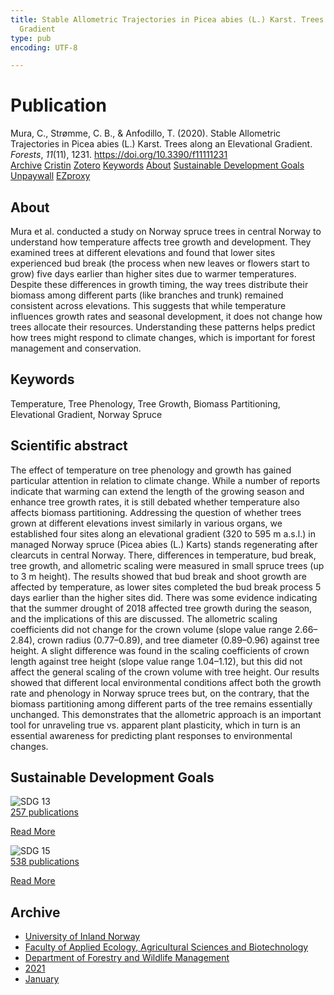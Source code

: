 ```yaml
---
title: Stable Allometric Trajectories in Picea abies (L.) Karst. Trees along an Elevational
  Gradient
type: pub
encoding: UTF-8

---
```

<h1>Publication</h1>
<article id="csl-bib-container-W7HAW44B" class="csl-bib-container">
  <div class="csl-bib-body"> <div class="csl-entry">Mura, C., Strømme, C. B., &#38; Anfodillo, T. (2020). Stable Allometric Trajectories in Picea abies (L.) Karst. Trees along an Elevational Gradient. <i>Forests</i>, <i>11</i>(11), 1231. <a href="https://doi.org/10.3390/f11111231">https://doi.org/10.3390/f11111231</a></div> </div>
  <div class="csl-bib-buttons">
    <a href="#taxonomy-article-W7HAW44B" alt="archive" class="csl-bib-button">Archive</a>
    <a href="https://app.cristin.no/results/show.jsf?id=1864736" alt="Cristin" class="csl-bib-button">Cristin</a>
    <a href="http://zotero.org/groups/5881554/items/W7HAW44B" alt="Zotero" class="csl-bib-button">Zotero</a>
    <a href="#keywords-article-W7HAW44B" alt="keywords" class="csl-bib-button">Keywords</a>
    <a href="#about-article-W7HAW44B" alt="about_pub" class="csl-bib-button">About</a>
    <a href="#sdg-article-W7HAW44B" alt="sdg" class="csl-bib-button">Sustainable Development Goals</a>
    <a href="https://www.mdpi.com/1999-4907/11/11/1231/pdf?version=1606132076" alt="Unpaywall" class="csl-bib-button">Unpaywall</a>
    <a href="https://www.mdpi.com/1999-4907/11/11/1231/pdf?version=1606132076" alt="EZproxy" class="csl-bib-button">EZproxy</a>
  </div>
  <div id="csl-bib-meta-container-W7HAW44B"></div>
</article>
<div id="csl-bib-meta-W7HAW44B" class="csl-bib-meta">
  <article id="about-article-W7HAW44B" class="about_pub-article">
    <h1>About</h1>
    Mura et al. conducted a study on Norway spruce trees in central Norway to understand how temperature affects tree growth and development. They examined trees at different elevations and found that lower sites experienced bud break (the process when new leaves or flowers start to grow) five days earlier than higher sites due to warmer temperatures. Despite these differences in growth timing, the way trees distribute their biomass among different parts (like branches and trunk) remained consistent across elevations. This suggests that while temperature influences growth rates and seasonal development, it does not change how trees allocate their resources. Understanding these patterns helps predict how trees might respond to climate changes, which is important for forest management and conservation.
  </article>
  <article id="keywords-article-W7HAW44B" class="keywords-article">
    <h1>Keywords</h1>
    Temperature, Tree Phenology, Tree Growth, Biomass Partitioning, Elevational Gradient, Norway Spruce
  </article>
  <article id="abstract-article-W7HAW44B" class="abstract-article">
    <h1>Scientific abstract</h1>
    The effect of temperature on tree phenology and growth has gained particular attention in relation to climate change. While a number of reports indicate that warming can extend the length of the growing season and enhance tree growth rates, it is still debated whether temperature also affects biomass partitioning. Addressing the question of whether trees grown at different elevations invest similarly in various organs, we established four sites along an elevational gradient (320 to 595 m a.s.l.) in managed Norway spruce (Picea abies (L.) Karts) stands regenerating after clearcuts in central Norway. There, differences in temperature, bud break, tree growth, and allometric scaling were measured in small spruce trees (up to 3 m height). The results showed that bud break and shoot growth are affected by temperature, as lower sites completed the bud break process 5 days earlier than the higher sites did. There was some evidence indicating that the summer drought of 2018 affected tree growth during the season, and the implications of this are discussed. The allometric scaling coefficients did not change for the crown volume (slope value range 2.66–2.84), crown radius (0.77–0.89), and tree diameter (0.89–0.96) against tree height. A slight difference was found in the scaling coefficients of crown length against tree height (slope value range 1.04–1.12), but this did not affect the general scaling of the crown volume with tree height. Our results showed that different local environmental conditions affect both the growth rate and phenology in Norway spruce trees but, on the contrary, that the biomass partitioning among different parts of the tree remains essentially unchanged. This demonstrates that the allometric approach is an important tool for unraveling true vs. apparent plant plasticity, which in turn is an essential awareness for predicting plant responses to environmental changes.
  </article>
  <article id="sdg-article-W7HAW44B" class="sdg-article">
    <h1>Sustainable Development Goals</h1>
    <div class="sdg-container"><div id="sdg13" class="sdg">
        <img src="{{< params subfolder >}}images/sdg/sdg13_en.png" class="image" alt="SDG 13">
        <div class="sdg-overlay">
          <a href="/en/archive/?key=?sdg=13#archive" class="sdg-publication-count"><span>257</span> publications</a>
          <p><a href="https://sdgs.un.org/goals/goal13" class="sdg-read-more">Read More</a></p>
        </div>
      </div> <div id="sdg15" class="sdg">
        <img src="{{< params subfolder >}}images/sdg/sdg15_en.png" class="image" alt="SDG 15">
        <div class="sdg-overlay">
          <a href="/en/archive/?key=?sdg=15#archive" class="sdg-publication-count"><span>538</span> publications</a>
          <p><a href="https://sdgs.un.org/goals/goal15" class="sdg-read-more">Read More</a></p>
        </div>
      </div></div>
  </article>
  <article id="taxonomy-article-W7HAW44B" class="taxonomy-article">
    <h1>Archive</h1>
    <ul>
      <li>
        <a href="/en/archive/?key=3DCRN523">University of Inland Norway</a>
      </li>
      <li>
        <a href="/en/archive/?key=T77LXH6D">Faculty of Applied Ecology, Agricultural Sciences and Biotechnology</a>
      </li>
      <li>
        <a href="/en/archive/?key=7TRARPE3">Department of Forestry and Wildlife Management</a>
      </li>
      <li>
        <a href="/en/archive/?key=5LT6Q2XL">2021</a>
      </li>
      <li>
        <a href="/en/archive/?key=Z2K94IUE">January</a>
      </li>
    </ul>
  </article>
</div>
